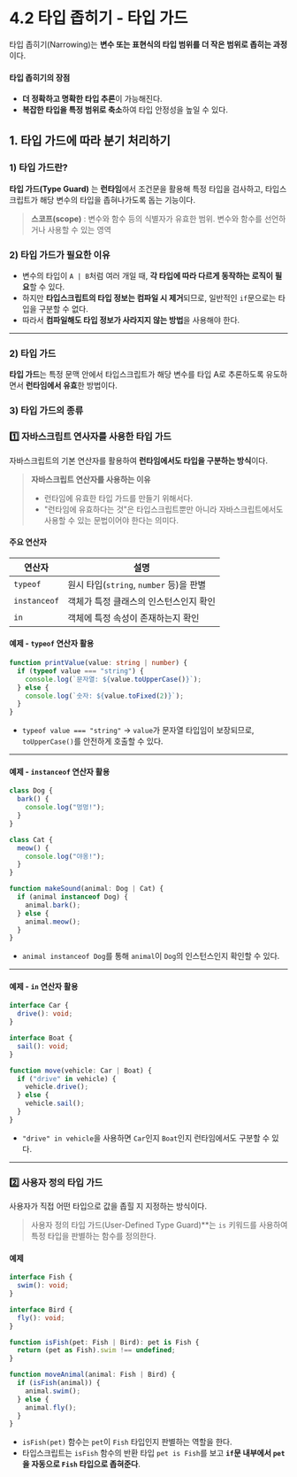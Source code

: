 # 4.2 타입 좁히기 - 타입 가드

타입 좁히기(Narrowing)는 **변수 또는 표현식의 타입 범위를 더 작은 범위로 좁히는 과정**이다.

#### 타입 좁히기의 장점

- **더 정확하고 명확한 타입 추론**이 가능해진다.
- **복잡한 타입을 특정 범위로 축소**하여 타입 안정성을 높일 수 있다.

## 1. 타입 가드에 따라 분기 처리하기

### 1) 타입 가드란?

**타입 가드(Type Guard)** 는 **런타임**에서 조건문을 활용해 특정 타입을 검사하고, 타입스크립트가 해당 변수의 타입을 좁혀나가도록 돕는 기능이다.

> **스코프(scope)** : 변수와 함수 등의 식별자가 유효한 범위. 변수와 함수를 선언하거나 사용할 수 있는 영역

### 2) 타입 가드가 필요한 이유

- 변수의 타입이 `A | B`처럼 여러 개일 때, **각 타입에 따라 다르게 동작하는 로직이 필요**할 수 있다.
- 하지만 **타입스크립트의 타입 정보는 컴파일 시 제거**되므로, 일반적인 `if`문으로는 타입을 구분할 수 없다.
- 따라서 **컴파일해도 타입 정보가 사라지지 않는 방법**을 사용해야 한다.

---

### 2) 타입 가드

**타입 가드**는 특정 문맥 안에서 타입스크립트가 해당 변수를 타입 A로 추론하도록 유도하면서 **런타임에서 유효**한 방법이다.

### 3) 타입 가드의 종류

### 1️⃣ 자바스크립트 연사자를 사용한 타입 가드

자바스크립트의 기본 연산자를 활용하여 **런타임에서도 타입을 구분하는 방식**이다.

> **자바스크립트 연산자를 사용하는 이유**
>
> - 런타임에 유효한 타입 가드를 만들기 위해서다.
> - "런타임에 유효하다는 것"은 타입스크립트뿐만 아니라 자바스크립트에서도 사용할 수 있는 문법이어야 한다는 의미다.

#### 주요 연산자

| 연산자       | 설명                                    |
| ------------ | --------------------------------------- |
| `typeof`     | 원시 타입(`string`, `number` 등)을 판별 |
| `instanceof` | 객체가 특정 클래스의 인스턴스인지 확인  |
| `in`         | 객체에 특정 속성이 존재하는지 확인      |

#### 예제 - `typeof` 연산자 활용

```typescript
function printValue(value: string | number) {
  if (typeof value === "string") {
    console.log(`문자열: ${value.toUpperCase()}`);
  } else {
    console.log(`숫자: ${value.toFixed(2)}`);
  }
}
```

- `typeof value === "string"` → `value`가 문자열 타입임이 보장되므로, `toUpperCase()`를 안전하게 호출할 수 있다.

---

#### 예제 - `instanceof` 연산자 활용

```typescript
class Dog {
  bark() {
    console.log("멍멍!");
  }
}

class Cat {
  meow() {
    console.log("야옹!");
  }
}

function makeSound(animal: Dog | Cat) {
  if (animal instanceof Dog) {
    animal.bark();
  } else {
    animal.meow();
  }
}
```

- `animal instanceof Dog`를 통해 `animal`이 `Dog`의 인스턴스인지 확인할 수 있다.

---

#### 예제 - `in` 연산자 활용

```typescript
interface Car {
  drive(): void;
}

interface Boat {
  sail(): void;
}

function move(vehicle: Car | Boat) {
  if ("drive" in vehicle) {
    vehicle.drive();
  } else {
    vehicle.sail();
  }
}
```

- `"drive" in vehicle`을 사용하면 `Car`인지 `Boat`인지 런타임에서도 구분할 수 있다.

---

### 2️⃣ 사용자 정의 타입 가드

사용자가 직접 어떤 타입으로 값을 좁힐 지 지정하는 방식이다.

> 사용자 정의 타입 가드(User-Defined Type Guard)\*\*는 `is` 키워드를 사용하여 특정 타입을 판별하는 함수를 정의한다.

#### 예제

```typescript
interface Fish {
  swim(): void;
}

interface Bird {
  fly(): void;
}

function isFish(pet: Fish | Bird): pet is Fish {
  return (pet as Fish).swim !== undefined;
}

function moveAnimal(animal: Fish | Bird) {
  if (isFish(animal)) {
    animal.swim();
  } else {
    animal.fly();
  }
}
```

- `isFish(pet)` 함수는 `pet`이 `Fish` 타입인지 판별하는 역할을 한다.
- 타입스크립트는 `isFish` 함수의 반환 타입 `pet is Fish`를 보고 **`if`문 내부에서 `pet`을 자동으로 `Fish` 타입으로 좁혀준다**.
